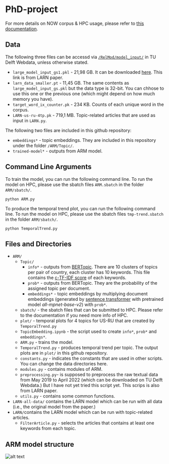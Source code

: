 # PhD-project

For more details on NOW corpus & HPC usage, please refer to [this documentation](https://docs.google.com/document/d/1pJ6w0NcR076oyPCq2k2JkogblUKxICGdEs_JHLW4bsA/edit?usp=sharing).

## Data 
The following three files can be accessd via [`/RelMod/model_input/`](https://webdata.tudelft.nl/staff-umbrella/RelMod/model_input/) in TU Delft Webdata, unless otherwise stated.  
- `large_model_input_gs1.pkl` - 21,98 GB. It can be downloaded [here](https://drive.google.com/file/d/1NVzG8RwEKiyk-dMIFUOicELLEQhMAFh8/view). This link is from LARN paper. 
- `larn_data_smaller.pt` - 11,45 GB. The same contents as `large_model_input_gs.pkl` but the data type is 32-bit. You can chhose to use this one or the previous one (which might depend on how much memory you have). 
- `target_word_ix_counter.pk` - 234 KB. Counts of each unique word in the corpus. 
- `LARN-us-ru-4tp.pk` - 719,1 MB. Topic-related articles that are used as input in `LARN.py`.

The following two files are included in this github repository:
- `embeddings*` - topic embeddings. They are included in this repository under the folder `/ARM/Topic/`.   
- `trained-model*` - outputs from ARM model.  


## Command Line Arguments 

To train the model, you can run the following command line. To run the model on HPC, please use the sbatch files `ARM.sbatch` in the folder `ARM/sbatch/`.
```
python ARM.py
```

To produce the temporal trend plot, you can run the following command line. To run the model on HPC, please use the sbatch files `tmp-trend.sbatch` in the folder `ARM/sbatch/`.
```
python TemporalTrend.py
```


## Files and Directories 
- `ARM/` 
  - `Topic/` 
    - `info*` - outputs from [BERTopic](https://maartengr.github.io/BERTopic/api/bertopic.html). There are 10 clusters of topics per pair of country, each cluster has 10 keywords. This file contains the [c-TF-IDF score](https://maartengr.github.io/BERTopic/api/ctfidf.html) of each keywords. 
    - `prob*` - outputs from BERTopic. They are the probability of the assigned topic per document.
    - `embeddings*` -  topic embeddings by multiplying document embeddings (generated by [sentence transformer](https://www.sbert.net/examples/applications/computing-embeddings/README.html) with pretrained model *all-mpnet-base-v2*) with `prob*`.  
  - `sbatch/` - the sbatch files that can be submitted to HPC. Please refer to the documentation if you need more info of HPC. 
  - `plot/` - temporal plots for 4 topics for US-RU that are created by `TemporalTrend.py`
  - `TopicEmbedding.ipynb` - the script used to create `info*`, `prob*` and `embeddings*`. 
  - `ARM.py` - trains the model.    
  - `TemporalTrend.py` - produces temporal trend per topic. The output plots are in `plot/` in this github repository.
  - `constants.py` - indicates the constants that are used in other scripts. You can change the data directories here.
  - `modules.py` - contains modules of ARM. 
  - `preprocessing.py`- is supposed to preprocess the raw textual data from May 2019 to April 2022 (which can be downloaded on TU Delft Webdata.) But I have not yet tried this script yet. This scrips is also from LARN paper. 
  - `utils.py` - contains some common functions. 
- `LARN-all-data/` contains the LARN model which can be run with all data (i.e., the original model from the paper.) 
- `LARN/`contains the LARN model which can be run with topic-related articles. 
  - `FilterArticle.py` - selects the articles that contains at least one keywords from each topic.  
  

## ARM model structure
![alt text](https://github.com/yuwenchen31/PhD-project/blob/master/plot/model-struture.jpg)
